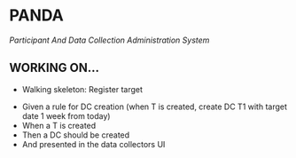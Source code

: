 PANDA
=====
*Participant And Data Collection Administration System*

WORKING ON...
-------------
* Walking skeleton: Register target

- Given a rule for DC creation (when T is created, create DC T1 with target date 1 week from today)
- When a T is created
- Then a DC should be created
- And presented in the data collectors UI


